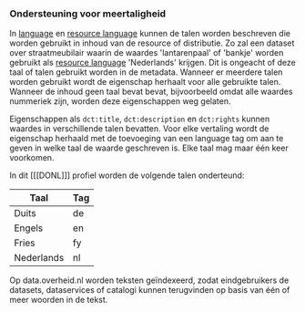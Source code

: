 ### Ondersteuning voor meertaligheid

In [language](#dct-language1) en [resource language](#dct-language) kunnen de talen worden beschreven die worden gebruikt in inhoud van de resource of distributie. Zo zal een dataset over straatmeubilair waarin de waardes 'lantarenpaal' of 'bankje' worden gebruikt als 
[resource language](#dct-language) 'Nederlands' krijgen. Dit is ongeacht of deze taal of talen gebruikt worden in de metadata. Wanneer er meerdere talen worden gebruikt wordt de eigenschap herhaalt voor alle gebruikte talen. Wanneer de inhoud geen taal bevat bevat, bijvoorbeeld omdat alle waardes nummeriek  zijn, worden deze eigenschappen weg gelaten.

Eigenschappen als `dct:title`, `dct:description` en `dct:rights` kunnen waardes in verschillende talen bevatten. Voor elke vertaling wordt de eigenschap herhaald met de toevoeging van een language tag om aan te geven in welke taal de waarde geschreven is. Elke taal mag maar één keer voorkomen. 

In dit [[[DONL]]] profiel worden de volgende talen onderteund:

| Taal       | Tag |
|------------|-----|
| Duits      | de  |
| Engels     | en  |
| Fries      | fy  |
| Nederlands | nl  |

Op data.overheid.nl worden teksten geïndexeerd, zodat eindgebruikers de datasets, dataservices of catalogi kunnen terugvinden op basis van één of meer woorden in de tekst.
